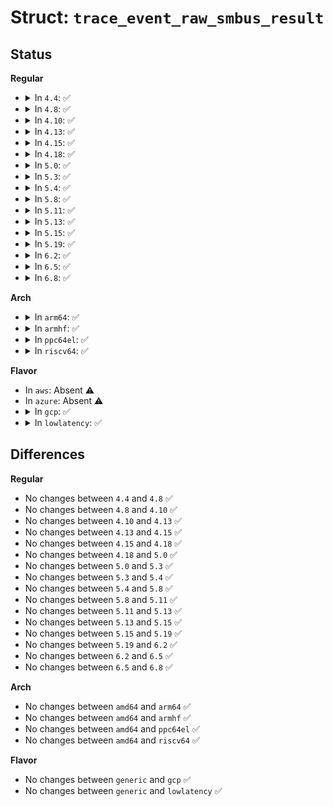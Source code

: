 # Struct: <code>trace_event_raw_smbus_result</code>

## Status
<b>Regular</b>
<ul>
<li>
<details>
<summary>In <code>4.4</code>: ✅</summary>

```c
struct trace_event_raw_smbus_result {
    struct trace_entry ent;
    int adapter_nr;
    __u16 addr;
    __u16 flags;
    __u8 read_write;
    __u8 command;
    __s16 res;
    __u32 protocol;
    char __data[0];
};
```
</details>
</li>
<li>
<details>
<summary>In <code>4.8</code>: ✅</summary>

```c
struct trace_event_raw_smbus_result {
    struct trace_entry ent;
    int adapter_nr;
    __u16 addr;
    __u16 flags;
    __u8 read_write;
    __u8 command;
    __s16 res;
    __u32 protocol;
    char __data[0];
};
```
</details>
</li>
<li>
<details>
<summary>In <code>4.10</code>: ✅</summary>

```c
struct trace_event_raw_smbus_result {
    struct trace_entry ent;
    int adapter_nr;
    __u16 addr;
    __u16 flags;
    __u8 read_write;
    __u8 command;
    __s16 res;
    __u32 protocol;
    char __data[0];
};
```
</details>
</li>
<li>
<details>
<summary>In <code>4.13</code>: ✅</summary>

```c
struct trace_event_raw_smbus_result {
    struct trace_entry ent;
    int adapter_nr;
    __u16 addr;
    __u16 flags;
    __u8 read_write;
    __u8 command;
    __s16 res;
    __u32 protocol;
    char __data[0];
};
```
</details>
</li>
<li>
<details>
<summary>In <code>4.15</code>: ✅</summary>

```c
struct trace_event_raw_smbus_result {
    struct trace_entry ent;
    int adapter_nr;
    __u16 addr;
    __u16 flags;
    __u8 read_write;
    __u8 command;
    __s16 res;
    __u32 protocol;
    char __data[0];
};
```
</details>
</li>
<li>
<details>
<summary>In <code>4.18</code>: ✅</summary>

```c
struct trace_event_raw_smbus_result {
    struct trace_entry ent;
    int adapter_nr;
    __u16 addr;
    __u16 flags;
    __u8 read_write;
    __u8 command;
    __s16 res;
    __u32 protocol;
    char __data[0];
};
```
</details>
</li>
<li>
<details>
<summary>In <code>5.0</code>: ✅</summary>

```c
struct trace_event_raw_smbus_result {
    struct trace_entry ent;
    int adapter_nr;
    __u16 addr;
    __u16 flags;
    __u8 read_write;
    __u8 command;
    __s16 res;
    __u32 protocol;
    char __data[0];
};
```
</details>
</li>
<li>
<details>
<summary>In <code>5.3</code>: ✅</summary>

```c
struct trace_event_raw_smbus_result {
    struct trace_entry ent;
    int adapter_nr;
    __u16 addr;
    __u16 flags;
    __u8 read_write;
    __u8 command;
    __s16 res;
    __u32 protocol;
    char __data[0];
};
```
</details>
</li>
<li>
<details>
<summary>In <code>5.4</code>: ✅</summary>

```c
struct trace_event_raw_smbus_result {
    struct trace_entry ent;
    int adapter_nr;
    __u16 addr;
    __u16 flags;
    __u8 read_write;
    __u8 command;
    __s16 res;
    __u32 protocol;
    char __data[0];
};
```
</details>
</li>
<li>
<details>
<summary>In <code>5.8</code>: ✅</summary>

```c
struct trace_event_raw_smbus_result {
    struct trace_entry ent;
    int adapter_nr;
    __u16 addr;
    __u16 flags;
    __u8 read_write;
    __u8 command;
    __s16 res;
    __u32 protocol;
    char __data[0];
};
```
</details>
</li>
<li>
<details>
<summary>In <code>5.11</code>: ✅</summary>

```c
struct trace_event_raw_smbus_result {
    struct trace_entry ent;
    int adapter_nr;
    __u16 addr;
    __u16 flags;
    __u8 read_write;
    __u8 command;
    __s16 res;
    __u32 protocol;
    char __data[0];
};
```
</details>
</li>
<li>
<details>
<summary>In <code>5.13</code>: ✅</summary>

```c
struct trace_event_raw_smbus_result {
    struct trace_entry ent;
    int adapter_nr;
    __u16 addr;
    __u16 flags;
    __u8 read_write;
    __u8 command;
    __s16 res;
    __u32 protocol;
    char __data[0];
};
```
</details>
</li>
<li>
<details>
<summary>In <code>5.15</code>: ✅</summary>

```c
struct trace_event_raw_smbus_result {
    struct trace_entry ent;
    int adapter_nr;
    __u16 addr;
    __u16 flags;
    __u8 read_write;
    __u8 command;
    __s16 res;
    __u32 protocol;
    char __data[0];
};
```
</details>
</li>
<li>
<details>
<summary>In <code>5.19</code>: ✅</summary>

```c
struct trace_event_raw_smbus_result {
    struct trace_entry ent;
    int adapter_nr;
    __u16 addr;
    __u16 flags;
    __u8 read_write;
    __u8 command;
    __s16 res;
    __u32 protocol;
    char __data[0];
};
```
</details>
</li>
<li>
<details>
<summary>In <code>6.2</code>: ✅</summary>

```c
struct trace_event_raw_smbus_result {
    struct trace_entry ent;
    int adapter_nr;
    __u16 addr;
    __u16 flags;
    __u8 read_write;
    __u8 command;
    __s16 res;
    __u32 protocol;
    char __data[0];
};
```
</details>
</li>
<li>
<details>
<summary>In <code>6.5</code>: ✅</summary>

```c
struct trace_event_raw_smbus_result {
    struct trace_entry ent;
    int adapter_nr;
    __u16 addr;
    __u16 flags;
    __u8 read_write;
    __u8 command;
    __s16 res;
    __u32 protocol;
    char __data[0];
};
```
</details>
</li>
<li>
<details>
<summary>In <code>6.8</code>: ✅</summary>

```c
struct trace_event_raw_smbus_result {
    struct trace_entry ent;
    int adapter_nr;
    __u16 addr;
    __u16 flags;
    __u8 read_write;
    __u8 command;
    __s16 res;
    __u32 protocol;
    char __data[0];
};
```
</details>
</li>
</ul>
<b>Arch</b>
<ul>
<li>
<details>
<summary>In <code>arm64</code>: ✅</summary>

```c
struct trace_event_raw_smbus_result {
    struct trace_entry ent;
    int adapter_nr;
    __u16 addr;
    __u16 flags;
    __u8 read_write;
    __u8 command;
    __s16 res;
    __u32 protocol;
    char __data[0];
};
```
</details>
</li>
<li>
<details>
<summary>In <code>armhf</code>: ✅</summary>

```c
struct trace_event_raw_smbus_result {
    struct trace_entry ent;
    int adapter_nr;
    __u16 addr;
    __u16 flags;
    __u8 read_write;
    __u8 command;
    __s16 res;
    __u32 protocol;
    char __data[0];
};
```
</details>
</li>
<li>
<details>
<summary>In <code>ppc64el</code>: ✅</summary>

```c
struct trace_event_raw_smbus_result {
    struct trace_entry ent;
    int adapter_nr;
    __u16 addr;
    __u16 flags;
    __u8 read_write;
    __u8 command;
    __s16 res;
    __u32 protocol;
    char __data[0];
};
```
</details>
</li>
<li>
<details>
<summary>In <code>riscv64</code>: ✅</summary>

```c
struct trace_event_raw_smbus_result {
    struct trace_entry ent;
    int adapter_nr;
    __u16 addr;
    __u16 flags;
    __u8 read_write;
    __u8 command;
    __s16 res;
    __u32 protocol;
    char __data[0];
};
```
</details>
</li>
</ul>
<b>Flavor</b>
<ul>
<li>
In <code>aws</code>: Absent ⚠️
</li>
<li>
In <code>azure</code>: Absent ⚠️
</li>
<li>
<details>
<summary>In <code>gcp</code>: ✅</summary>

```c
struct trace_event_raw_smbus_result {
    struct trace_entry ent;
    int adapter_nr;
    __u16 addr;
    __u16 flags;
    __u8 read_write;
    __u8 command;
    __s16 res;
    __u32 protocol;
    char __data[0];
};
```
</details>
</li>
<li>
<details>
<summary>In <code>lowlatency</code>: ✅</summary>

```c
struct trace_event_raw_smbus_result {
    struct trace_entry ent;
    int adapter_nr;
    __u16 addr;
    __u16 flags;
    __u8 read_write;
    __u8 command;
    __s16 res;
    __u32 protocol;
    char __data[0];
};
```
</details>
</li>
</ul>

## Differences
<b>Regular</b>
<ul>
<li>
No changes between <code>4.4</code> and <code>4.8</code> ✅
</li>
<li>
No changes between <code>4.8</code> and <code>4.10</code> ✅
</li>
<li>
No changes between <code>4.10</code> and <code>4.13</code> ✅
</li>
<li>
No changes between <code>4.13</code> and <code>4.15</code> ✅
</li>
<li>
No changes between <code>4.15</code> and <code>4.18</code> ✅
</li>
<li>
No changes between <code>4.18</code> and <code>5.0</code> ✅
</li>
<li>
No changes between <code>5.0</code> and <code>5.3</code> ✅
</li>
<li>
No changes between <code>5.3</code> and <code>5.4</code> ✅
</li>
<li>
No changes between <code>5.4</code> and <code>5.8</code> ✅
</li>
<li>
No changes between <code>5.8</code> and <code>5.11</code> ✅
</li>
<li>
No changes between <code>5.11</code> and <code>5.13</code> ✅
</li>
<li>
No changes between <code>5.13</code> and <code>5.15</code> ✅
</li>
<li>
No changes between <code>5.15</code> and <code>5.19</code> ✅
</li>
<li>
No changes between <code>5.19</code> and <code>6.2</code> ✅
</li>
<li>
No changes between <code>6.2</code> and <code>6.5</code> ✅
</li>
<li>
No changes between <code>6.5</code> and <code>6.8</code> ✅
</li>
</ul>
<b>Arch</b>
<ul>
<li>
No changes between <code>amd64</code> and <code>arm64</code> ✅
</li>
<li>
No changes between <code>amd64</code> and <code>armhf</code> ✅
</li>
<li>
No changes between <code>amd64</code> and <code>ppc64el</code> ✅
</li>
<li>
No changes between <code>amd64</code> and <code>riscv64</code> ✅
</li>
</ul>
<b>Flavor</b>
<ul>
<li>
No changes between <code>generic</code> and <code>gcp</code> ✅
</li>
<li>
No changes between <code>generic</code> and <code>lowlatency</code> ✅
</li>
</ul>
